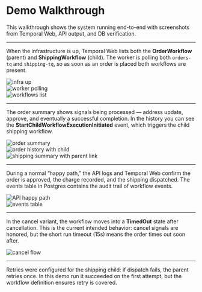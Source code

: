 <!-- docs/DEMO-WALKTHROUGH.md -->
# Demo Walkthrough

This walkthrough shows the system running end-to-end with screenshots from Temporal Web, API output, and DB verification.

---

When the infrastructure is up, Temporal Web lists both the **OrderWorkflow** (parent) and **ShippingWorkflow** (child). The worker is polling both `orders-tq` and `shipping-tq`, so as soon as an order is placed both workflows are present.

![infra up](06-infra-up.png)  
![worker polling](07-worker-polling.png)  
![workflows list](01-workflows-list.png)

---

The order summary shows signals being processed — address update, approve, and eventually a successful completion. In the history you can see the **StartChildWorkflowExecutionInitiated** event, which triggers the child shipping workflow.

![order summary](02-order-summary.png)  
![order history with child](03-order-history-child-event.png)  
![shipping summary with parent link](04-shipping-summary-parent-link.png)

---

During a normal “happy path,” the API logs and Temporal Web confirm the order is approved, the charge recorded, and the shipping dispatched. The events table in Postgres contains the audit trail of workflow events.

![API happy path](05-api-happy-path.png)  
![events table](08-events-table.png)

---

In the cancel variant, the workflow moves into a **TimedOut** state after cancellation. This is the current intended behavior: cancel signals are honored, but the short run timeout (15s) means the order times out soon after.

![cancel flow](09-cancel-flow.png)

---

Retries were configured for the shipping child: if dispatch fails, the parent retries once. In this demo run it succeeded on the first attempt, but the workflow definition ensures retry is covered.
